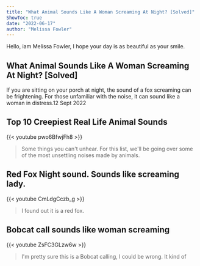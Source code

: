 ```yaml
---
title: "What Animal Sounds Like A Woman Screaming At Night? [Solved]"
ShowToc: true 
date: "2022-06-17"
author: "Melissa Fowler" 
---
```


Hello, iam Melissa Fowler, I hope your day is as beautiful as your smile.
## What Animal Sounds Like A Woman Screaming At Night? [Solved]
 If you are sitting on your porch at night, the sound of a fox screaming can be frightening. For those unfamiliar with the noise, it can sound like a woman in distress.12 Sept 2022

## Top 10 Creepiest Real Life Animal Sounds
{{< youtube pwo6BfwjFh8 >}}
>Some things you can't unhear. For this list, we'll be going over some of the most unsettling noises made by animals.

## Red Fox Night sound.  Sounds like screaming lady.
{{< youtube CmLdgCczb_g >}}
>I found out it is a red fox.

## Bobcat call sounds like woman screaming
{{< youtube ZsFC3GLzw6w >}}
>I'm pretty sure this is a Bobcat calling, I could be wrong. It kind of 

